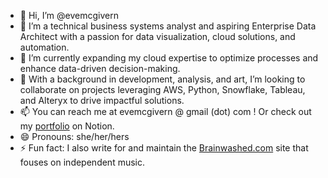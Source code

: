 - 👋 Hi, I’m @evemcgivern
- 👀 I’m a technical business systems analyst and aspiring Enterprise Data Architect with a passion for data visualization, cloud solutions, and automation.
- 🌱 I’m currently expanding my cloud expertise to optimize processes and enhance data-driven decision-making.
- 💞️ With a background in development, analysis, and art, I’m looking to collaborate on projects leveraging AWS, Python, Snowflake, Tableau, and Alteryx to drive impactful solutions.
- 📫 You can reach me at evemcgivern @ gmail (dot) com ! Or check out my <a href="https://separated-lupin-f3c.notion.site/Eve-McGivern-18b0507d1fce80739005ff51f4e0198f" target="_blank">portfolio</a> on Notion.
- 😄 Pronouns: she/her/hers
- ⚡ Fun fact: I also write for and maintain the <a href="https://www.brainwashed.com" target="_blank">Brainwashed.com</a>  site that fouses on independent music.

<!---
evemcgivern/evemcgivern is a ✨ special ✨ repository because its `README.md` (this file) appears on your GitHub profile.
You can click the Preview link to take a look at your changes.
--->

